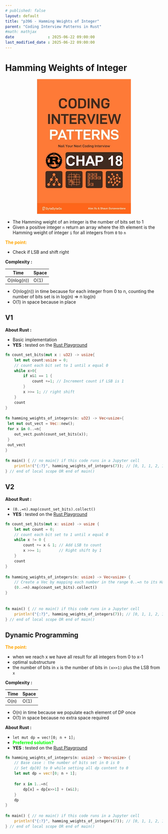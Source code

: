 ```yaml
---
# published: false
layout: default
title: "p396 - Hamming Weights of Integer"
parent: "Coding Interview Patterns in Rust"
#math: mathjax
date               : 2025-06-22 09:00:00
last_modified_date : 2025-06-22 09:00:00
---
```


# Hamming Weights of Integer

<div align="center">
<img src="../assets/chap_18.webp" alt="" width="300" loading="lazy"/>
</div>

* The Hamming weight of an integer is the number of bits set to 1
* Given a positive integer `n` return an array where the ith element is the Hamming weight of integer `i` for all integers from `0` to `n`

<span style="color:orange"><b>The point:</b></span>

* Check if LSB and shift right




**Complexity :**

| Time         | Space      |
|--------------|------------|
| O(nlog(n))   | O(1)       |

* O(nlog(n)) in time because for each integer from 0 to n, counting the number of bits set is in log(n) => n log(n)
* O(1) in space because in place  









<!-- <span style="color:red"><b>TODO : </b></span> 
* Add comments in code -->


<!-- * <span style="color:lime"><b>Preferred solution?</b></span>      -->



## V1

**About Rust :**
* Basic implementation
* **YES** : tested on the [Rust Playground](https://play.rust-lang.org/)



```rust
fn count_set_bits(mut x : u32) -> usize{
    let mut count:usize = 0;
    // count each bit set to 1 until x equal 0
    while x>0{
        if x&1 == 1 {
            count +=1; // Increment count if LSB is 1
        }
        x >>= 1; // right shift
    }
    count
}

fn hamming_weights_of_integers(n: u32) -> Vec<usize>{
 let mut out_vect = Vec::new();
 for x in 0..=n{
    out_vect.push(count_set_bits(x));
 }   
 out_vect
}

fn main() { // no main() if this code runs in a Jupyter cell 
    println!("{:?}", hamming_weights_of_integers(7)); // [0, 1, 1, 2, 1, 2, 2, 3]
} // end of local scope OR end of main()
```

## V2

**About Rust :**
* `(0..=n).map(count_set_bits).collect()`
* **YES** : tested on the [Rust Playground](https://play.rust-lang.org/)



```rust
fn count_set_bits(mut x: usize) -> usize {
    let mut count = 0;
    // count each bit set to 1 until x equal 0
    while x != 0 {
        count += x & 1; // Add LSB to count
        x >>= 1;        // Right shift by 1
    }
    count
}

fn hamming_weights_of_integers(n: usize) -> Vec<usize> {
    // Create a Vec by mapping each number in the range 0..=n to its Hamming weight
    (0..=n).map(count_set_bits).collect()
}


fn main() { // no main() if this code runs in a Jupyter cell 
    println!("{:?}", hamming_weights_of_integers(7)); // [0, 1, 1, 2, 1, 2, 2, 3]
} // end of local scope OR end of main()
```

## Dynamic Programming

<span style="color:orange"><b>The point:</b></span>

* when we reach x we have all result for all integers from 0 to x-1
* optimal substructure
* the number  of bits in `x` is the number of bits in `(x>>1)` plus the LSB from `x`


**Complexity :**

| Time         | Space      |
|--------------|------------|
| O(n)         | O(1)       |

* O(n) in time because we populate each element of DP once
* O(1) in space because no extra space required  


**About Rust :**
* `let mut dp = vec![0; n + 1];`
* <span style="color:lime"><b>Preferred solution?</b></span>
* **YES** : tested on the [Rust Playground](https://play.rust-lang.org/)



```rust
fn hamming_weights_of_integers(n: usize) -> Vec<usize> {
    // Base case : the number of bits set in 0 is 0
    // Set dp[0] to 0 while setting all dp content to 0
    let mut dp = vec![0; n + 1];

    for x in 1..=n{
        dp[x] = dp[x>>1] + (x&1);
    }
    dp
}

fn main() { // no main() if this code runs in a Jupyter cell 
    println!("{:?}", hamming_weights_of_integers(7)); // [0, 1, 1, 2, 1, 2, 2, 3]
} // end of local scope OR end of main()
```
